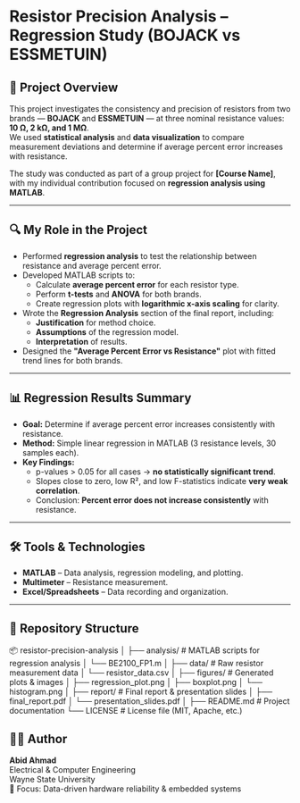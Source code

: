 # Resistor Precision Analysis – Regression Study (BOJACK vs ESSMETUIN)

## 📌 Project Overview
This project investigates the consistency and precision of resistors from two brands — **BOJACK** and **ESSMETUIN** — at three nominal resistance values: **10 Ω, 2 kΩ, and 1 MΩ**.  
We used **statistical analysis** and **data visualization** to compare measurement deviations and determine if average percent error increases with resistance.

The study was conducted as part of a group project for **[Course Name]**, with my individual contribution focused on **regression analysis using MATLAB**.

---

## 🔍 My Role in the Project
- Performed **regression analysis** to test the relationship between resistance and average percent error.
- Developed MATLAB scripts to:
  - Calculate **average percent error** for each resistor type.
  - Perform **t-tests** and **ANOVA** for both brands.
  - Create regression plots with **logarithmic x-axis scaling** for clarity.
- Wrote the **Regression Analysis** section of the final report, including:
  - **Justification** for method choice.
  - **Assumptions** of the regression model.
  - **Interpretation** of results.
- Designed the **"Average Percent Error vs Resistance"** plot with fitted trend lines for both brands.

---

## 📊 Regression Results Summary
- **Goal:** Determine if average percent error increases consistently with resistance.
- **Method:** Simple linear regression in MATLAB (3 resistance levels, 30 samples each).
- **Key Findings:**
  - p-values > 0.05 for all cases → **no statistically significant trend**.
  - Slopes close to zero, low R², and low F-statistics indicate **very weak correlation**.
  - Conclusion: **Percent error does not increase consistently** with resistance.

---

## 🛠️ Tools & Technologies
- **MATLAB** – Data analysis, regression modeling, and plotting.
- **Multimeter** – Resistance measurement.
- **Excel/Spreadsheets** – Data recording and organization.

---

## 📂 Repository Structure
📦 resistor-precision-analysis
│
├── analysis/               # MATLAB scripts for regression analysis
│   └── BE2100_FP1.m
│
├── data/                   # Raw resistor measurement data
│   └── resistor_data.csv
│
├── figures/                # Generated plots & images
│   ├── regression_plot.png
│   ├── boxplot.png
│   └── histogram.png
│
├── report/                 # Final report & presentation slides
│   ├── final_report.pdf
│   └── presentation_slides.pdf
│
├── README.md               # Project documentation
└── LICENSE                 # License file (MIT, Apache, etc.)


## 🧑‍💻 Author

**Abid Ahmad**  
Electrical & Computer Engineering  
Wayne State University  
🔬 Focus: Data-driven hardware reliability & embedded systems


